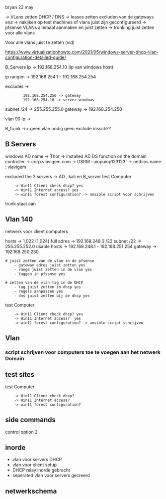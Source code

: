 bryan 22 may

-> VLans zetten DHCP / DNS 
-> leases zetten excluden van de gateways enz
-> nakijken op test machines of vlans juist zijn geconfigureerd
-> pfsense VLANs allemaal aanmaken en juist zetten 
-> trunking juist zetten voor alle vlans



Voor alle vlans juist te zetten (vid)

https://www.virtualizationhowto.com/2021/05/windows-server-dhcp-vlan-configuration-detailed-guide/

B_Servers 
ip ->  192.168.254.10 (ip van windows host)

ip rangen -> 192.168.254.1 - 192.168.254.254

excludes  -> 
            
            192.168.254.250 -> gateway
            192.168.254.10 -> server windows

subnet /24 -> 255.255.255.0
gateway -> 192.168.254.250 

vlan 90
ip -> 

B_trunk
->> geen vlan nodig geen exclude mssch??



## B Servers 

windows AD name -> Thor
 -> installed AD DS function on the domain controller
 -> corp.vlavigem.com
 -> DSRM : uiopuiop123123!
 -> netbios name : vlavigem

excluded the 3 servers -> AD , kali en B_server
test Computer 

        -> Win11 Client check dhcp? yes
        -> Win11 Internet access? yes
        -> win11 forest configuration? -> ansible script voor schrijven

trunk staat aan 
## Vlan 140
netwerk voor client computers

hosts -> 1,022 (1,024)
full adres -> 192.168.248.0 /22
subnet /22 -> 255.255.252.0
usable hosts -> 192.168.248.1 - 192.168.251.254
gateway -> 192.168.250.250

    # juist zetten van de vlan in de pfsense
        - gateway adres juist zetten yes
        - range juist zetten in de vlan yes
        - taggen in pfsense yes

    # zetten van de vlan tag in de DHCP 
        - tag juist zetten in dhcp yes 
        - regels aanpassen yes
        - dns juist zetten bij de dhcp yes 

test Computer 

        -> Win11 Client check dhcp? yes
        -> Win11 Internet access?  yes
        -> win11 forest configuration? -> ansible script schrijven

## Vlan 
### script schrijven voor computers toe te voegen aan het netwerk Domain

## test sites
test Computer 

        -> Win11 Client check dhcp?
        -> Win11 Internet access? 
        -> win11 forest configuration?
## side commands

control option 2


## inorde
-   vlan voor servers DHCP 
-   vlan voor client setup
-   DHCP relay inorde gebracht
-   seperated vlan voor servers gecreerd


## netwerkschema 
